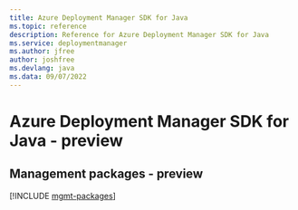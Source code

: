 ```yaml
---
title: Azure Deployment Manager SDK for Java
ms.topic: reference
description: Reference for Azure Deployment Manager SDK for Java
ms.service: deploymentmanager
ms.author: jfree
author: joshfree
ms.devlang: java
ms.data: 09/07/2022
---
```

# Azure Deployment Manager SDK for Java - preview

## Management packages - preview
[!INCLUDE [mgmt-packages](deployment-manager-mgmt-index.md)]